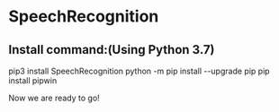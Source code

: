 # SpeechRecognition

Install command:(Using Python 3.7)
-----------------------------------
pip3 install SpeechRecognition
python -m pip install --upgrade pip
pip install pipwin

Now we are ready to go!
